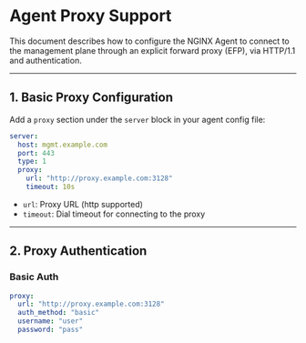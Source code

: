 # Agent Proxy Support

This document describes how to configure the NGINX Agent to connect to the management plane through an explicit forward proxy (EFP), via HTTP/1.1 and authentication.

---

## 1. Basic Proxy Configuration

Add a `proxy` section under the `server` block in your agent config file:

```yaml
server:
  host: mgmt.example.com
  port: 443
  type: 1
  proxy:
    url: "http://proxy.example.com:3128"
    timeout: 10s
```

- `url`: Proxy URL (http supported)
- `timeout`: Dial timeout for connecting to the proxy

---

## 2. Proxy Authentication

### Basic Auth
```yaml
proxy:
  url: "http://proxy.example.com:3128"
  auth_method: "basic"
  username: "user"
  password: "pass"
```
